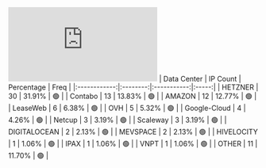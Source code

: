 ![Diagramm](https://github.com/obajay/StateSync-snapshots/blob/main/Projects/Oraichain/1/README.md)
| Data Center | IP Count | Percentage | Freq |
|:------------:|:--------:|:-----------:|:-----:|
| HETZNER | 30 | 31.91% | 🟢 |
| Contabo | 13 | 13.83% | 🟢 |
| AMAZON | 12 | 12.77% | 🟢 |
| LeaseWeb | 6 | 6.38% | 🟢 |
| OVH | 5 | 5.32% | 🟢 |
| Google-Cloud | 4 | 4.26% | 🟢 |
| Netcup | 3 | 3.19% | 🟢 |
| Scaleway | 3 | 3.19% | 🟢 |
| DIGITALOCEAN | 2 | 2.13% | 🟢 |
| MEVSPACE | 2 | 2.13% | 🟢 |
| HIVELOCITY | 1 | 1.06% | 🟢 |
| IPAX | 1 | 1.06% | 🟢 |
| VNPT | 1 | 1.06% | 🟢 |
| OTHER | 11 | 11.70% | 🟢 |
